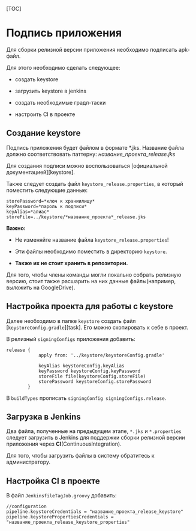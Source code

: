 
[TOC]

# Подпись приложения

Для сборки релизной версии приложения необходимо подписать apk-файл.

Для этого необходимо сделать следующее:

* создать keystore

* загрузить keystore в jenkins

* создать необходимые градл-таски

* настроить CI в проекте

## Создание keystore

Подпись приложения будет файлом в формате *.jks.
Название файла должно соответствовать паттерну: *название_проекта_release.jks*

Для создания подписи можно воспользоваться [официальной документацией][keystore].

Также следует создать файл `keystore_release.properties`, в который поместить
следующие данные:
```
storePassword=*ключ к храниилищу*
keyPassword=*пароль к подписи*
keyAlias=*алиас*
storeFile=../keystore/*название_проекта*_release.jks
```

**Важно:**

* Не изменяйте название файла `keystore_release.properties`!

* Эти файлы необходимо поместить в директорию `keystore`.

* **Также их не стоит хранить в репозитории.**


Для того, чтобы члены команды могли локально собрать релизную версию, стоит
также расшарить на них данные файлы(например, выложить на GoogleDrive).

## Настройка проекта для работы с keystore

Далее необходимо в папке `keystore` создать файл [`keystoreConfig.gradle`][task].
Его можно скопировать к себе в проект.

В релизный `signingConfigs` приложения добавить:
```
release {
            apply from: '../keystore/keystoreConfig.gradle'

            keyAlias keystoreConfig.keyAlias
            keyPassword keystoreConfig.keyPassword
            storeFile file(keystoreConfig.storeFile)
            storePassword keystoreConfig.storePassword
        }
```

В `buildTypes` прописать `signingConfig signingConfigs.release`.

## Загрузка в Jenkins

Два файла, полученные на предыдущем этапе, `*.jks` и `*.properties` следует
загрузить в Jenkins для поддержки сборки релизной версии приложения через
**CI**(ContinuousIntegration).

Для того, чтобы загрузить файлы в систему обратитесь к администратору.

## Настройка CI в проекте

В файл `JenkinsfileTagJob.groovy` добавить:
```
//configuration
pipeline.keystoreCredentials = "название_проекта_release_keystore"
pipeline.keystorePropertiesCredentials = "название_проекта_release_keystore_properties"

```